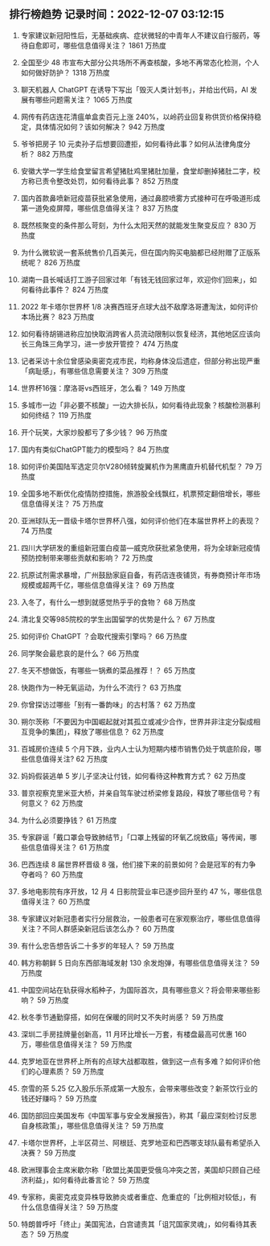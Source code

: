 
## 排行榜趋势 记录时间：2022-12-07 03:12:15
  
  1. 专家建议新冠阳性后，无基础疾病、症状微轻的中青年人不建议自行服药，等待自愈即可，哪些信息值得关注？ 1861 万热度
    
  2. 全国至少 48 市宣布大部分公共场所不再查核酸，多地不再常态化检测，个人如何做好防护？ 1318 万热度
    
  3. 聊天机器人 ChatGPT  在诱导下写出「毁灭人类计划书」，并给出代码，AI 发展有哪些问题需关注？ 1065 万热度
    
  4. 网传有药店连花清瘟单盒卖百元上涨 240%，以岭药业回复称供货价格保持稳定，具体情况如何？该如何解决？ 942 万热度
    
  5. 爷爷把房子 10 元卖孙子后想要回遭拒，如何看待此事？如何从法律角度分析？ 882 万热度
    
  6. 安徽大学一学生给食堂留言希望猪肚鸡里猪肚加量，食堂却删掉猪肚二字，校方称已责令整改处罚，如何看待此事？ 852 万热度
    
  7. 国内首款鼻喷新冠疫苗获批紧急使用，通过鼻腔喷雾方式接种可在呼吸道形成第一道免疫屏障，哪些信息值得关注？ 837 万热度
    
  8. 既然核聚变的条件那么苛刻，为什么太阳天然的就能发生聚变反应？ 830 万热度
    
  9. 为什么微软说一套系统售价几百美元，但在国内购买电脑都已经附赠了正版系统呢？ 826 万热度
    
  10. 湖南一县长喊话打工游子回家过年「有钱无钱回家过年，欢迎你们回来」，如何看待此事件？ 824 万热度
    
  11. 2022 年卡塔尔世界杯 1/8 决赛西班牙点球大战不敌摩洛哥遭淘汰，如何评价本场比赛？ 823 万热度
    
  12. 如何看待胡锡进称应加快取消跨省人员流动限制以恢复经济，其他地区应该向长三角珠三角学习，进一步放开管控？ 474 万热度
    
  13. 记者采访十余位曾感染奥密克戎市民，均称身体没后遗症，但部分称出现严重「病耻感」，有哪些信息需要关注？ 309 万热度
    
  14. 世界杯16强：摩洛哥vs西班牙，怎么看？ 149 万热度
    
  15. 多城市一边「非必要不核酸」一边大排长队，如何看待此现象？核酸检测暴利如何终结？ 119 万热度
    
  16. 开个玩笑，大家炒股都亏了多少钱？ 96 万热度
    
  17. 国内有类似ChatGPT能力的模型吗？ 84 万热度
    
  18. 如何评价美国陆军选定贝尔V280倾转旋翼机作为黑鹰直升机替代机型？ 79 万热度
    
  19. 全国多地不断优化疫情防控措施，旅游股全线飘红，机票预定翻倍增长，哪些信息值得关注？ 75 万热度
    
  20. 亚洲球队无一晋级卡塔尔世界杯八强，如何评价他们在本届世界杯上的表现？ 74 万热度
    
  21. 四川大学研发的重组新冠蛋白疫苗—威克欣获批紧急使用，将为全球新冠疫情预防控制带来哪些贡献和影响？ 72 万热度
    
  22. 抗原试剂需求暴增，广州鼓励家庭自备，有药店连夜铺货，有券商预计年市场规模或超两千亿，哪些信息值得关注？ 69 万热度
    
  23. 入冬了，有什么一想到就感觉热乎乎的食物？ 68 万热度
    
  24. 清北复交等985院校的学生出国留学的优势是什么？ 67 万热度
    
  25. 如何评价 ChatGPT ？会取代搜索引擎吗？ 66 万热度
    
  26. 同学聚会最悲哀的是什么？ 66 万热度
    
  27. 冬天不想做饭，有哪些一锅煮的菜品推荐！？ 65 万热度
    
  28. 快跑作为一种无氧运动，为什么不流行？ 63 万热度
    
  29. 你曾探访过哪些「别有一番韵味」的古村落？ 62 万热度
    
  30. 朔尔茨称「不要因为中国崛起就对其孤立或减少合作，世界并非注定分裂成相互竞争的集团」，释放了哪些信息？ 62 万热度
    
  31. 百城房价连续 5 个月下跌，业内人士认为短期内楼市销售仍处于筑底阶段，哪些信息值得关注? 62 万热度
    
  32. 妈妈假装逃单 5 岁儿子坚决让付钱，如何看待这种教育方式？ 62 万热度
    
  33. 普京视察克里米亚大桥，并亲自驾车驶过桥梁修复路段，释放了哪些信号？有何意义？ 62 万热度
    
  34. 为什么必须要挣钱？ 61 万热度
    
  35. 专家辟谣「戴口罩会导致肺结节」「口罩上残留的环氧乙烷致癌」等传闻，哪些信息值得关注？ 61 万热度
    
  36. 巴西连续 8 届世界杯晋级 8 强，他们接下来的前景如何？会是冠军的有力争夺者吗？ 60 万热度
    
  37. 多地电影院有序开放，12 月 4 日影院营业率已逐步回升至约 47 %，哪些信息值得关注？ 60 万热度
    
  38. 专家建议对新冠患者实行分层救治，一般患者可在家观察治疗，哪些信息值得关注？不同人群感染新冠后该怎么办？ 60 万热度
    
  39. 有什么忠告想告诉二十多岁的年轻人？ 59 万热度
    
  40. 韩方称朝鲜 5 日向东西部海域发射 130 余发炮弹，有哪些信息值得关注？ 59 万热度
    
  41. 中国空间站在轨获得水稻种子，为国际首次，具有哪些意义？将会带来哪些影响？ 59 万热度
    
  42. 秋冬季节通勤穿搭，如何在保暖的同时又不失时尚感？ 59 万热度
    
  43. 深圳二手房挂牌量创新高，11 月环比增长一万套，有楼盘最高可优惠 160 万，哪些信息值得关注？ 59 万热度
    
  44. 克罗地亚在世界杯上所有的点球大战都取胜，做到这一点有多难？如何评价他们的心理素质？ 59 万热度
    
  45. 奈雪的茶 5.25 亿入股乐乐茶成第一大股东，会带来哪些改变？新茶饮行业的钱还好赚吗？ 59 万热度
    
  46. 国防部回应美国发布《中国军事与安全发展报告》，称其「最应深刻检讨反思自身核政策」，哪些信息值得关注？ 59 万热度
    
  47. 卡塔尔世界杯，上半区荷兰、阿根廷、克罗地亚和巴西哪支球队最有希望杀入决赛？ 59 万热度
    
  48. 欧洲理事会主席米歇尔称「欧盟比美国更受俄乌冲突之苦，美国却只顾自己经济利益」，如何看待此番言论？ 59 万热度
    
  49. 专家称，奥密克戎变异株导致肺炎或者重症、危重症的「比例相对较低」，有什么信息值得关注？ 59 万热度
    
  50. 特朗普呼吁「终止」美国宪法，白宫谴责其「诅咒国家灵魂」，如何看待其表态？ 59 万热度
    